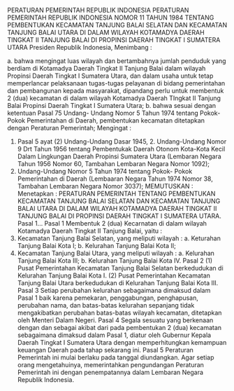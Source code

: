  PERATURAN PEMERINTAH REPUBLIK INDONESIA PERATURAN PEMERINTAH REPUBLIK INDONESIA NOMOR 11 TAHUN 1984 TENTANG PEMBENTUKAN KECAMATAN TANJUNG BALAI SELATAN DAN KECAMATAN TANJUNG BALAI UTARA DI DALAM WILAYAH KOTAMADYA DAERAH TINGKAT II TANJUNG BALAI DI PROPINSI DAERAH TINGKAT I SUMATERA UTARA Presiden Republik Indonesia,
Menimbang :

a. bahwa mengingat luas wilayah dan bertambahnya jumlah penduduk yang berdiam di Kotamadya Daerah Tingkat II Tanjung Balai dalam wilayah Propinsi Daerah Tingkat I Sumatera Utara, dan dalam usaha untuk tetap memperlancar pelaksanaan tugas-tugas pelayanan di bidang pemerintahan dan pembangunan kepada masyarakat, dipandang perlu untuk membentuk 2 (dua) kecamatan di dalam wilayah Kotamadya Daerah TIngkat II Tanjung Balai Propinsi Daerah Tingkat I Sumatera Utara;
b. bahwa sesuai dengan ketentuan Pasal 75 Undang- Undang Nomor 5 Tahun 1974 tentang Pokok-Pokok Pemerintahan di Daerah, pembentukan kecamatan ditetapkan dengan Peraturan Pemerintah;
Mengingat :

1. Pasal 5 ayat (2) Undang-Undang Dasar 1945, 2. Undang-Undang Nomor 9 Drt Tahun 1956 tentang Pembentukak Daerah Otonom Kota-Kota Kecil Dalam Lingkungan Daerah Propinsi Sumatera Utara (Lembaran Negara Tahun 1956 Nomor 60, Tambahan Lembaran Negara Nomor 1092);
3. Undang-Undang Nomor 5 Tahun 1974 tentang Pokok- Pokok Pemerintahan di Daerah (Lembaaran Negara Tahun 1974 Nomor 38, Tambahan Lembaran Negara Nomor 3037);
MEMUTUSKAN :
 Menetapkan : PERATURAN PEMERINTAH TENTANG PEMBENTUKAN KECAMATAN TANJUNG BALAI SELATAN DAN KECAMATAN TANJUNG BALAI UTARA DI DALAM WILAYAH KOTAMADYA DAERAH TINGKAT II TANJUNG BALAI DI PROPINSI DAERAH TINGKAT I SUMATERA UTARA. Pasal 1...
Pasal 1
Membentuk 2 (dua) Kecarnatan di dalam wilayah Kotamadya Daerah Tingkat II Tanjung Balai, yaitu :
1. Kecamatan Tanjung Balai Selatan, yang meliputi wilayah :
a. Keturahan Tanjung Balai Kota I;
b. Kelurahan Tanjung Balai Kota II;
2. Kecamatan Tanjung Balai Utara, yang meliputi wilayah :
a. Kelurahan Tanjung Balai Kota III;
b. Kelurahan Tanjung Balai Kota IV.
Pasal 2
(1) Pusat Pemerintahan Kecamatan Tanjung Balai Selatan berkedudukan di Kelurahan Tanjung Balai Kota I.
(2) Pusat Pemerintahan Kecamatan Tanjung Balai Utara berkedudukan di Kelurahan Tanjung Balai Kota III.
Pasal 3
Setiap perubahan kelurahan sebagaimana dimaksud dalam Pasal 1 baik karena pemekaran, penggabungan, penghapusan, perubahan nama, dan batas-batas kelurahan sepanjang tidak mengakibatkan perubahan batas-batas wilayah kecamatan, ditetapkan oleh Menteri Dalam Negeri.
Pasal 4
Segala sesuatu yang berkenaan dengan dan sebagai akibat dari pada pembentukan 2 (dua) kecamatan sebagaimana dimaksud dalam Pasal 1, diatur oleh Gubernur Kepala Daerah Tingkat I Sumatera Utara dengan memperhitungkan kemampuan keuangan Daerah pada tahap sekarang ini.
Pasal 5
Peraturan Pemerintah ini mulai berlaku pada tanggal diundangkan.
Agar setiap orang mengetahuinya, memerintahkan pengundangan Peraturan Pemerintah ini dengan penempatannya dalam Lembaran Negara Republik Indonesia.